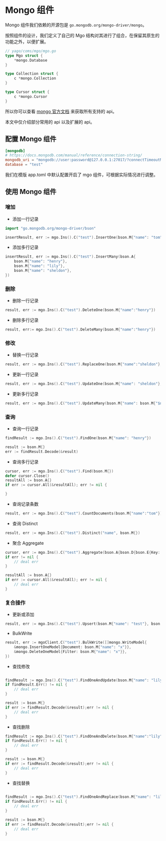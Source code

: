 # Mongo 组件
Mongo 组件我们依赖的开源包是 `go.mongodb.org/mongo-driver/mongo`。

按照组件的设计，我们定义了自己的 Mgo 结构对其进行了组合，在保留其原生的功能之外，以便扩展。

```go
// yago/coms/mgo/mgo.go
type Mgo struct {
	*mongo.Database
}

type Collection struct {
	c *mongo.Collection
}

type Cursor struct {
	c *mongo.Cursor
}
```

所以你可以查看 [mongo 官方文档](https://godoc.org/go.mongodb.org/mongo-driver/mongo) 来获取所有支持的 api。

本文中仅介绍部分常用的 api 以及扩展的 api。

## 配置 Mongo 组件
```toml
[mongodb]
# https://docs.mongodb.com/manual/reference/connection-string/
mongodb_uri = "mongodb://user:password@127.0.0.1:27017/?connectTimeoutMS=5000&socketTimeoutMS=5000&maxPoolSize=100"
database = "test"
```
我们在模版 app.toml 中默认配置开启了 mgo 组件，可根据实际情况进行调整。

## 使用 Mongo 组件
### 增加
* 添加一行记录

```go
import "go.mongodb.org/mongo-driver/bson"

insertResult, err := mgo.Ins().C("test").InsertOne(bson.M{"name": "tom"})
```

* 添加多行记录

```go
insertResult, err := mgo.Ins().C("test").InsertMany(bson.A{
    bson.M{"name": "henry"},
    bson.M{"name": "lily"},
    bson.M{"name": "sheldon"},
})

```

### 删除
* 删除一行记录

```go
result, err := mgo.Ins().C("test").DeleteOne(bson.M{"name":"henry"})
```

* 删除多行记录

```go
result, err:= mgo.Ins().C("test").DeleteMany(bson.M{"name":"henry"})
```


### 修改 
* 替换一行记录

```go
result, err := mgo.Ins().C("test").ReplaceOne(bson.M{"name":"sheldon"}, bson.M{"name":"lily","age": 18})
```

* 更新一行记录

```go
result, err := mgo.Ins().C("test").UpdateOne(bson.M{"name": "sheldon"}, bson.M{"$set": bson.M{"age": 18}})
```

* 更新多行记录

```go
result, err := mgo.Ins().C("test").UpdateMany(bson.M{"name": bson.M{"$ne": ""}}, bson.M{"$set": bson.M{"age": 18}})
```


### 查询 

* 查询一行记录

```go
findResult := mgo.Ins().C("test").FindOne(bson.M{"name": "henry"})

result := bson.M{}
err := findResult.Decode(&result)

```

* 查询多行记录

```go
cursor, err := mgo.Ins().C("test").Find(bson.M{})
defer cursor.Close()
resultAll := bson.A{}
if err := cursor.All(&resultAll); err != nil {

}
```

* 查询记录条数

```go
result, err := mgo.Ins().C("test").CountDocuments(bson.M{"name":"tom"})
```

* 查询 Distinct

```go
result, err := mgo.Ins().C("test").Distinct("name", bson.M{})
```

* 聚合 Aggregate

```go
cursor, err := mgo.Ins().C("test").Aggregate(bson.A{bson.D{bson.E{Key: "$skip", Value: 1}}})
if err != nil {
	// deal err
}

resultAll := bson.A{}
if err := cursor.All(&resultAll); err != nil {
	// deal err
}
```

### 复合操作
* 更新或添加

```go
result, err := mgo.Ins().C("test").Upsert(bson.M{"name": "test"}, bson.M{"name": "test", "age": 18})
```

* BulkWrite

```go
result, err := mgoClient.C("test").BulkWrite([]mongo.WriteModel{
    &mongo.InsertOneModel{Document: bson.M{"name": "x"}},
    &mongo.DeleteOneModel{Filter: bson.M{"name": "x"}},
})
```

* 查找修改

```go

findResult := mgo.Ins().C("test").FindOneAndUpdate(bson.M{"name": "lily"},bson.M{"$set":bson.M{"age":17}})
if findResult.Err() != nil {
	// deal err
}

result := bson.M{}
if err := findResult.Decode(&result);err != nil {
	// deal err
}

```

* 查找删除

```go
findResult := mgo.Ins().C("test").FindOneAndDelete(bson.M{"name":"lily"}})
if findResult.Err() != nil {
	// deal err
}

result := bson.M{}
if err := findResult.Decode(&result);err != nil {
	// deal err
}
```

* 查找替换

```go
 
findResult := mgo.Ins().C("test").FindOneAndReplace(bson.M{"name": "lily"},bson.M{"$set":bson.M{"name":"lily","age":18}})
if findResult.Err() != nil {
	// deal err
}

result := bson.M{}
if err := findResult.Decode(&result);err != nil {
	// deal err
}
```
